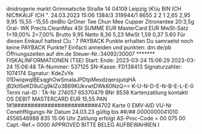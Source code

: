 dnidrogerie markt Grimmatsctie Straße 14 04109 Leipzig \K\íụ BIN ICH NlCftKAlJF ICH ". 24.03.2023 15:06 1384/3 319944/1 8655 2 2 1 2,65 2,95 9,95 15,55 -15,55 dmBlo QrOner Tee Chun Mee Cupper Zitronentee 20:3,5g Oral- WK PrecIs.CleanMax 4St SUMME EUR MasterCard EUR MwSt-Satz 1=19,00% 2=7,00% Brutto 9,95 Netto 8,36 5,23 MwSt 1,59 0,37 5.60 Für diesen Einkauf hattest □u ' 7 PAYBACK Punkte erhalten Du samraelst noch keine PAYBACK Punkte? Einfacti anneiden und punkten: dm.de/pb Öffnungszeiten auf dm.de Steuer-Nr.:34092/30007 ******* FISKALINFORMATIONEN (TSE) Start: Ende: 2023-03-24 15:06:29 2023-03-24 15:06:48 TA-Nummer: 537125 SN-Kasse: FD138413 Signaturzahler: 1074174 Signatur: KdeZvYe 01DwiqwqlBEsqghOwSmalaJPDtpMexdzqersjutqHA jB2klI5eKD9uCg9klZo3B69KUkvwtDWk60NzQ== K-U-N-D-E-N-B-E-L-E-0 Termi nal-ID : TA-Nr 274057 65370479 BNr 8538 Kartenzatilung kontakti OS DEBIT MASTERCARD EUR 15,55 PAN 1#1#########################4702 Karte 0 EMV-AID VU-Nr Cenehffligungs-Nr Datum 24.03.23 gültig bis ##/## 0000000041010 4556546988 835 15:06 Uhr Zatilung erfolgt AS-Proc-Code = 00 075 00 Capt.-Ref.= 0000 APPROVED BITTE BELEG AUFBEWAHREN I